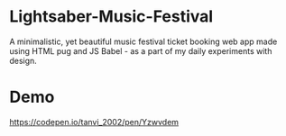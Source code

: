# Lightsaber-Music-Festival
A minimalistic, yet beautiful music festival ticket booking web app made using HTML pug and JS Babel - as a part of my daily experiments with design.

# Demo
https://codepen.io/tanvi_2002/pen/Yzwvdem
